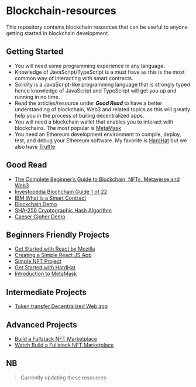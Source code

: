 # Blockchain-resources
This repository contains blockchain resources that can be useful to anyone getting started in blockchain development.

## Getting Started
- You will need some programming experience in any language.
- Knowledge of JavaScript/TypeScript is a must have as this is the most common way of interacting with smart contracts.
- Solidity is a JavaScript-like programming language that is strongly typed hence knowledge of JavaScript and TypeScript will get you up and running in no time.
- Read the articles/resource under ***Good Read*** to have a better understanding of blockchain, Web3 and related topics as this will greatly help you in the process of builing decentralized apps.
- You will need a blockchain wallet that enables you to interact with blockchains. The most popular is [MetaMask](https://metamask.io/)
- You need an Ethereum development environment to compile, deploy, test, and debug your Ethereum software. My favorite is [HardHat](https://hardhat.org) but we also have [Truffle](https://trufflesuite.com/)


## Good Read
- [The Complete Beginner’s Guide to Blockchain, NFTs, Metaverse and Web3](https://blog.traleor.com/complete-blockchain-beginners-guide)
- [Investopedia Blochchain Guide 1 of 22](https://www.investopedia.com/terms/b/blockchain.asp)
- [IBM What is a Smart Contract](https://www.ibm.com/topics/smart-contracts)
- [Blockchain Demo](https://guggero.github.io/blockchain-demo/#!/block)
- [SHA-256 Cryptographic Hash Algorithm](https://www.movable-type.co.uk/scripts/sha256.html)
- [Caeser Cipher Demo](https://csis.gmu.edu/albanese/labs/caesar_cypher.php)


## Beginners Friendly Projects
- [Get Started with React by Mozilla](https://developer.mozilla.org/en-US/docs/Learn/Tools_and_testing/Client-side_JavaScript_frameworks/React_getting_started)
- [Creating a Simple React JS App](https://betterprogramming.pub/creating-a-simple-app-with-react-js-f6aa88998952)
- [Simple NFT Project](https://github.com/ProjectOpenSea/nft-tutorial)
- [Get Started with HardHat](https://hardhat.org/getting-started/)
- [Introduction to MetaMask](https://docs.metamask.io/guide/#why-metamask)


## Intermediate Projects
- [Token transfer Decentralized Web app](https://github.com/itzomen/decentapp)

## Advanced Projects
- [Build a Fullstack NFT Marketplace](https://dev.to/edge-and-node/building-scalable-full-stack-apps-on-ethereum-with-polygon-2cfb)
- [Watch Build a Fullstack NFT Marketplace](https://www.youtube.com/watch?v=GKJBEEXUha0)



## NB
> Currently updating these resources
